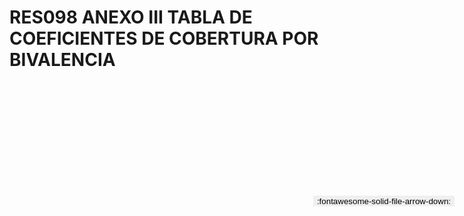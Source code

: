 
# RES098 ANEXO III TABLA DE COEFICIENTES DE COBERTURA POR BIVALENCIA

<a href='../RES098 ANEXO III TABLA DE COEFICIENTES DE COBERTURA POR BIVALENCIA.pdf' download>
<button class='md-button -primary' 
id='download-btn' style="position: fixed; top: 10%; right: 20px; 
        transform: translateY(-50%); z-index: 1000;  border: none; ">
:fontawesome-solid-file-arrow-down: 
</button>
</a>

<div 
    id='../RES098 ANEXO III TABLA DE COEFICIENTES DE COBERTURA POR BIVALENCIA.pdf' 
    data-pdf-url='../RES098 ANEXO III TABLA DE COEFICIENTES DE COBERTURA POR BIVALENCIA.pdf'
    style=' width: 100%; height: auto;overflow: auto;'>
</div>

